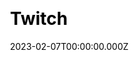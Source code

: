 ---
title: Twitch
website: https://m.twitch.tv/
date: 2023-02-07T00:00:00.000Z
description:
ssg:
  - Nextjs
css:
 
cms:
 
category:
  - others
draft: false
---